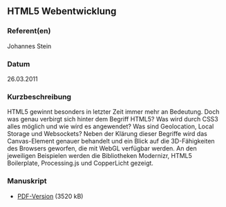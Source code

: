 
 
## HTML5 Webentwicklung


### Referent(en)
 Johannes Stein

### Datum
 26.03.2011

### Kurzbeschreibung
 HTML5 gewinnt besonders in letzter Zeit immer mehr an Bedeutung. Doch was genau verbirgt sich hinter dem Begriff HTML5? Was wird durch CSS3 alles möglich und wie wird es angewendet? Was sind Geolocation, Local Storage und Websockets? Neben der Klärung dieser Begriffe wird das Canvas-Element genauer behandelt und ein Blick auf die 3D-Fähigkeiten des Browsers geworfen, die mit WebGL verfügbar werden. An den jeweiligen Beispielen werden die Bibliotheken Modernizr, HTML5 Boilerplate, Processing.js und CopperLicht gezeigt. 

### Manuskript

          
* [PDF-Version](/download/Vortraege/HTML5_LIT_2011.pdf) (3520 kB)
                 
      
  

